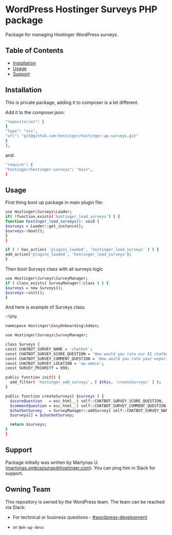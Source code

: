 # WordPress Hostinger Surveys PHP package

Package for managing Hostinger WordPress surveys.

## Table of Contents

- [Installation](#installation)
- [Usage](#usage)
- [Support](#support)

## Installation

This is private package, adding it to composer is a bit different.

Add it to the composer.json:
```sh
"repositories": [
{
"type": "vcs",
"url": "git@github.com:hostinger/hostinger-wp-surveys.git"
}
],
```

and:
```sh
"require": {
"hostinger/hostinger-surveys": "main", 
}
```

## Usage

First thing boot up package in main plugin file:

```sh
use Hostinger\Surveys\Loader;
if( !function_exists('hostinger_load_surveys') ) {
function hostinger_load_surveys(): void {
$surveys = Loader::get_instance();
$surveys->boot();
}
}

if ( ! has_action( 'plugins_loaded', 'hostinger_load_surveys' ) ) {
add_action('plugins_loaded', 'hostinger_load_surveys');
}

```

Then boot Surveys class with all surveys logic

```sh
use Hostinger\Surveys\SurveyManager;
if ( class_exists( SurveyManager::class ) ) {
$surveys = new Surveys();
$surveys->init();
}

```

And here is example of Surveys class

```sh
<?php

namespace Hostinger\EasyOnboarding\Admin;

use Hostinger\Surveys\SurveyManager;

class Surveys {
const CHATBOT_SURVEY_NAME = 'chatbot';
const CHATBOT_SURVEY_SCORE_QUESTION = 'How would you rate our AI chatbot? (1-10)';
const CHATBOT_SURVEY_COMMENT_QUESTION = 'How would you rate your experience with the Chatbot? (Comment)';
const CHATBOT_SURVEY_LOCATION = 'wp-admin';
const SURVEY_PRIORITY = 999;

public function init() {
  add_filter( 'hostinger_add_surveys', [ $this, 'createSurveys' ] );
}

public function createSurveys( $surveys ) {
  $scoreQuestion   = esc_html__( self::CHATBOT_SURVEY_SCORE_QUESTION, 'hostinger-easy-onboarding' );
  $commentQuestion = esc_html__( self::CHATBOT_SURVEY_COMMENT_QUESTION, 'hostinger-easy-onboarding' );
  $chatbotSurvey   = SurveyManager::addSurvey( self::CHATBOT_SURVEY_NAME, $scoreQuestion, $commentQuestion, self::CHATBOT_SURVEY_LOCATION, self::SURVEY_PRIORITY );
  $surveys[] = $chatbotSurvey;

  return $surveys;
}
}

```

## Support

Package initially was written by Martynas U. (martynas.umbraziunas@hostinger.com). You can ping him in Slack for support.

## Owning Team

This repository is owned by the WordPress team. The team can be reached via Slack:
- For technical or business questions - [#wordpress-development](https://hostinger.slack.com/archives/C04PPAHN63V)

- or `@wh-wp-devs`